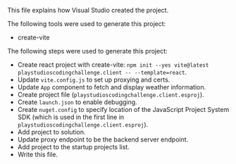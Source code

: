 This file explains how Visual Studio created the project.

The following tools were used to generate this project:
- create-vite

The following steps were used to generate this project:
- Create react project with create-vite: `npm init --yes vite@latest playstudioscodingchallenge.client -- --template=react`.
- Update `vite.config.js` to set up proxying and certs.
- Update `App` component to fetch and display weather information.
- Create project file (`playstudioscodingchallenge.client.esproj`).
- Create `launch.json` to enable debugging.
- Create `nuget.config` to specify location of the JavaScript Project System SDK (which is used in the first line in `playstudioscodingchallenge.client.esproj`).
- Add project to solution.
- Update proxy endpoint to be the backend server endpoint.
- Add project to the startup projects list.
- Write this file.
